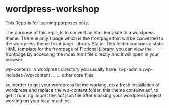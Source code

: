 # wordpress-workshop
This Repo is for learning purposes only.

The purpose of this repo, is to convert an html template to a wordpress theme. There is only 1 page which is the frontpage that will be converted to the wordpress theme front page.
Library Static:
This folder contains a static HtML template for the frontpage of Fictional Library.
you can view the frontpage by accessing the index.html file directly and it will open in your browser.

wp-content:
In wordpress directory you usually have:
/wp-admin
/wp-includes
/wp-content
...
...
other core files

so inorder to get your wordpress theme working, do a fresh installation of wordpress and replace the wp-content folder.
this theme contains acf, to get it running import the acf json file after maaking your wordpress project working on your local machine.
